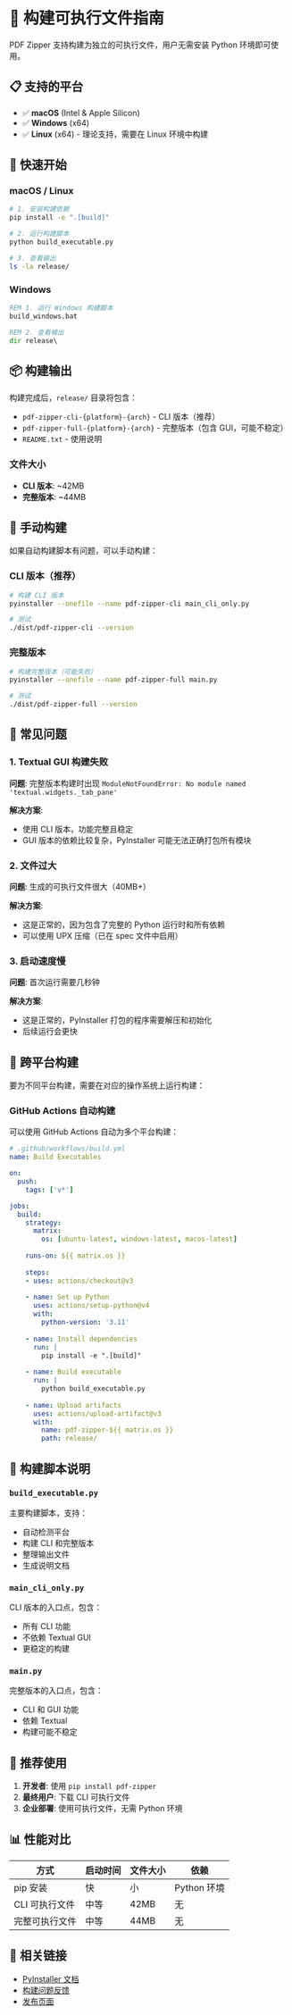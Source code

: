 # 🔨 构建可执行文件指南

PDF Zipper 支持构建为独立的可执行文件，用户无需安装 Python 环境即可使用。

## 📋 支持的平台

- ✅ **macOS** (Intel & Apple Silicon)
- ✅ **Windows** (x64)
- ✅ **Linux** (x64) - 理论支持，需要在 Linux 环境中构建

## 🚀 快速开始

### macOS / Linux

```bash
# 1. 安装构建依赖
pip install -e ".[build]"

# 2. 运行构建脚本
python build_executable.py

# 3. 查看输出
ls -la release/
```

### Windows

```cmd
REM 1. 运行 Windows 构建脚本
build_windows.bat

REM 2. 查看输出
dir release\
```

## 📦 构建输出

构建完成后，`release/` 目录将包含：

- `pdf-zipper-cli-{platform}-{arch}` - CLI 版本（推荐）
- `pdf-zipper-full-{platform}-{arch}` - 完整版本（包含 GUI，可能不稳定）
- `README.txt` - 使用说明

### 文件大小

- **CLI 版本**: ~42MB
- **完整版本**: ~44MB

## 🔧 手动构建

如果自动构建脚本有问题，可以手动构建：

### CLI 版本（推荐）

```bash
# 构建 CLI 版本
pyinstaller --onefile --name pdf-zipper-cli main_cli_only.py

# 测试
./dist/pdf-zipper-cli --version
```

### 完整版本

```bash
# 构建完整版本（可能失败）
pyinstaller --onefile --name pdf-zipper-full main.py

# 测试
./dist/pdf-zipper-full --version
```

## 🐛 常见问题

### 1. Textual GUI 构建失败

**问题**: 完整版本构建时出现 `ModuleNotFoundError: No module named 'textual.widgets._tab_pane'`

**解决方案**: 
- 使用 CLI 版本，功能完整且稳定
- GUI 版本的依赖比较复杂，PyInstaller 可能无法正确打包所有模块

### 2. 文件过大

**问题**: 生成的可执行文件很大（40MB+）

**解决方案**:
- 这是正常的，因为包含了完整的 Python 运行时和所有依赖
- 可以使用 UPX 压缩（已在 spec 文件中启用）

### 3. 启动速度慢

**问题**: 首次运行需要几秒钟

**解决方案**:
- 这是正常的，PyInstaller 打包的程序需要解压和初始化
- 后续运行会更快

## 🔄 跨平台构建

要为不同平台构建，需要在对应的操作系统上运行构建：

### GitHub Actions 自动构建

可以使用 GitHub Actions 自动为多个平台构建：

```yaml
# .github/workflows/build.yml
name: Build Executables

on:
  push:
    tags: ['v*']

jobs:
  build:
    strategy:
      matrix:
        os: [ubuntu-latest, windows-latest, macos-latest]
    
    runs-on: ${{ matrix.os }}
    
    steps:
    - uses: actions/checkout@v3
    
    - name: Set up Python
      uses: actions/setup-python@v4
      with:
        python-version: '3.11'
    
    - name: Install dependencies
      run: |
        pip install -e ".[build]"
    
    - name: Build executable
      run: |
        python build_executable.py
    
    - name: Upload artifacts
      uses: actions/upload-artifact@v3
      with:
        name: pdf-zipper-${{ matrix.os }}
        path: release/
```

## 📝 构建脚本说明

### `build_executable.py`

主要构建脚本，支持：
- 自动检测平台
- 构建 CLI 和完整版本
- 整理输出文件
- 生成说明文档

### `main_cli_only.py`

CLI 版本的入口点，包含：
- 所有 CLI 功能
- 不依赖 Textual GUI
- 更稳定的构建

### `main.py`

完整版本的入口点，包含：
- CLI 和 GUI 功能
- 依赖 Textual
- 构建可能不稳定

## 🎯 推荐使用

1. **开发者**: 使用 `pip install pdf-zipper`
2. **最终用户**: 下载 CLI 可执行文件
3. **企业部署**: 使用可执行文件，无需 Python 环境

## 📊 性能对比

| 方式 | 启动时间 | 文件大小 | 依赖 |
|------|----------|----------|------|
| pip 安装 | 快 | 小 | Python 环境 |
| CLI 可执行文件 | 中等 | 42MB | 无 |
| 完整可执行文件 | 中等 | 44MB | 无 |

## 🔗 相关链接

- [PyInstaller 文档](https://pyinstaller.readthedocs.io/)
- [构建问题反馈](https://github.com/your-username/pdf-zipper/issues)
- [发布页面](https://github.com/your-username/pdf-zipper/releases)
